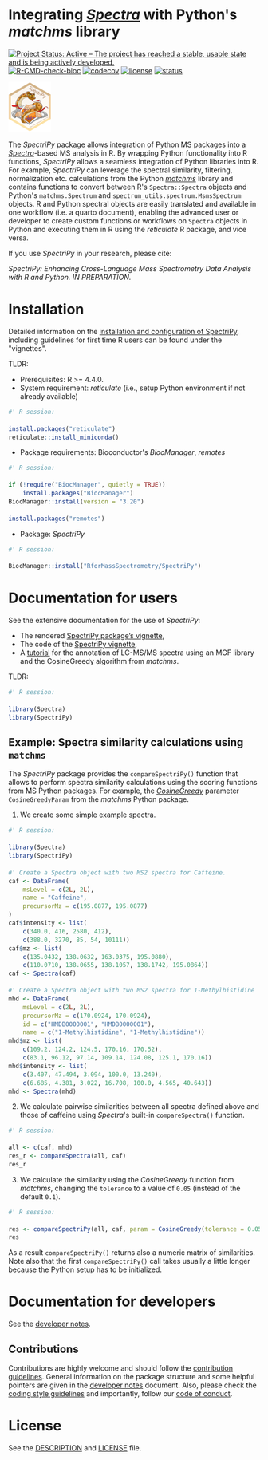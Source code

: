 # Integrating [*Spectra*](https://github.com/RforMassSpectrometry/Spectra) with Python's *matchms* library

[![Project Status: Active – The project has reached a stable, usable state and is being actively developed.](https://www.repostatus.org/badges/latest/active.svg)](https://www.repostatus.org/#active)
[![R-CMD-check-bioc](https://github.com/RforMassSpectrometry/SpectriPy/workflows/R-CMD-check-bioc/badge.svg)](https://github.com/RforMassSpectrometry/SpectriPy/actions?query=workflow%3AR-CMD-check-bioc)
[![codecov](https://codecov.io/gh/rformassspectrometry/SpectriPy/branch/main/graph/badge.svg?token=638UZM0DXP)](https://codecov.io/gh/rformassspectrometry/SpectriPy)
[![license](https://img.shields.io/badge/license-Artistic--2.0-brightgreen.svg)](https://opensource.org/licenses/Artistic-2.0)
[![status](https://joss.theoj.org/papers/58765b0ffd655f01192ba3660b35900f/status.svg)](https://joss.theoj.org/papers/58765b0ffd655f01192ba3660b35900f)

![SpectriPy_logo](man/figures/logo_100.png)

The *SpectriPy* package allows integration of Python MS packages into a
[*Spectra*](https://github.com/RforMassSpectrometry/Spectra)-based MS analysis
in R. By wrapping Python functionality into R functions, *SpectriPy* allows a
seamless integration of Python libraries into R. For example, *SpectriPy* can
leverage the spectral similarity, filtering, normalization etc. calculations
from the Python [*matchms*](https://github.com/matchms/) library and contains
functions to convert between R's `Spectra::Spectra` objects and Python's
`matchms.Spectrum` and `spectrum_utils.spectrum.MsmsSpectrum` objects. R and
Python spectral objects are easily translated  and available in one workflow
(i.e. a quarto document), enabling the advanced  user or developer to create
custom functions or workflows on `Spectra` objects in Python and executing
them in R using the *reticulate* R package, and vice versa.

If you use *SpectriPy* in your research, please cite:

_SpectriPy: Enhancing Cross-Language Mass Spectrometry Data Analysis with R and
Python. IN PREPARATION._


# Installation

Detailed information on the [installation and configuration of SpectriPy](detailed-installation-configuration.qmd),
including guidelines for first time R users can be found under the "vignettes".

TLDR:

- Prerequisites: R >= 4.4.0.
- System requirement: *reticulate* (i.e., setup Python environment if not
  already available)

```r
#' R session:

install.packages("reticulate")
reticulate::install_miniconda()
```

- Package requirements: Bioconductor's *BiocManager*, *remotes*

```r
#' R session:

if (!require("BiocManager", quietly = TRUE))
    install.packages("BiocManager")
BiocManager::install(version = "3.20")

install.packages("remotes")
```

- Package: *SpectriPy*

```r
#' R session:

BiocManager::install("RforMassSpectrometry/SpectriPy")
```

# Documentation for users

See the extensive documentation for the use of *SpectriPy*:

- The rendered [SpectriPy package’s vignette](https://rformassspectrometry.github.io/SpectriPy/articles/SpectriPy.html),
- The code of the [SpectriPy vignette](vignettes/SpectriPy.qmd),
- A [tutorial](vignettes/SpectriPy_tutorial.qmd) for the annotation of LC-MS/MS
spectra using an MGF library and the CosineGreedy algorithm from *matchms*.

TLDR:

```r
#' R session:

library(Spectra)
library(SpectriPy)
```

## Example: Spectra similarity calculations using `matchms`

The *SpectriPy* package provides the `compareSpectriPy()` function that allows
to perform spectra similarity calculations using the scoring functions from MS
Python packages. For example, the [*CosineGreedy*](https://matchms.readthedocs.io/en/latest/api/matchms.similarity.CosineGreedy.html) parameter `CosineGreedyParam` from the
*matchms* Python package.

1) We create some simple example spectra.

```r
#' R session:

library(Spectra)
library(SpectriPy)

#' Create a Spectra object with two MS2 spectra for Caffeine.
caf <- DataFrame(
    msLevel = c(2L, 2L),
    name = "Caffeine",
    precursorMz = c(195.0877, 195.0877)
)
caf$intensity <- list(
    c(340.0, 416, 2580, 412),
    c(388.0, 3270, 85, 54, 10111))
caf$mz <- list(
    c(135.0432, 138.0632, 163.0375, 195.0880),
    c(110.0710, 138.0655, 138.1057, 138.1742, 195.0864))
caf <- Spectra(caf)

#' Create a Spectra object with two MS2 spectra for 1-Methylhistidine
mhd <- DataFrame(
    msLevel = c(2L, 2L),
    precursorMz = c(170.0924, 170.0924),
    id = c("HMDB0000001", "HMDB0000001"),
    name = c("1-Methylhistidine", "1-Methylhistidine"))
mhd$mz <- list(
    c(109.2, 124.2, 124.5, 170.16, 170.52),
    c(83.1, 96.12, 97.14, 109.14, 124.08, 125.1, 170.16))
mhd$intensity <- list(
    c(3.407, 47.494, 3.094, 100.0, 13.240),
    c(6.685, 4.381, 3.022, 16.708, 100.0, 4.565, 40.643))
mhd <- Spectra(mhd)
```

2) We calculate pairwise similarities between all spectra defined above and
those of caffeine using *Spectra*'s built-in `compareSpectra()` function.

```r
#' R session:

all <- c(caf, mhd)
res_r <- compareSpectra(all, caf)
res_r
```

3) We calculate the similarity using the *CosineGreedy* function from *matchms*,
changing the `tolerance` to a value of `0.05` (instead of the default `0.1`).

```r
#' R session:

res <- compareSpectriPy(all, caf, param = CosineGreedy(tolerance = 0.05))
res
```

As a result `compareSpectriPy()` returns also a numeric matrix of similarities.
Note also that the first `compareSpectriPy()` call takes usually a little longer
because the Python setup has to be initialized.


# Documentation for developers

See the [developer notes](devnotes.md).


## Contributions

Contributions are highly welcome and should follow the [contribution
guidelines](https://rformassspectrometry.github.io/RforMassSpectrometry/articles/RforMassSpectrometry.html#contributions).
General information on the package structure and some helpful pointers are given
in the [developer notes](devnotes.md) document. Also, please check the
[coding style
guidelines](https://rformassspectrometry.github.io/RforMassSpectrometry/articles/RforMassSpectrometry.html#coding-style)
and importantly, follow our [code of
conduct](https://rformassspectrometry.github.io/RforMassSpectrometry/articles/RforMassSpectrometry.html#code-of-conduct).


# License

See the [DESCRIPTION](DESCRIPTION) and [LICENSE](LICENSE) file.
